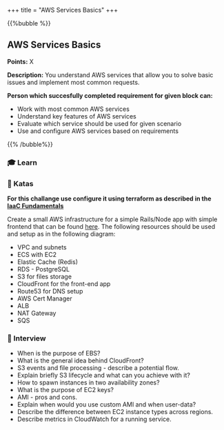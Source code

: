 +++
title = "AWS Services Basics"
+++

{{%bubble %}}

## AWS Services Basics

**Points:** X

**Description:** You understand AWS services that allow you to solve basic issues and implement most common requests.

**Person which succesfully completed requirement for given block can:**

- Work with most common AWS services
- Understand key features of AWS services
- Evaluate which service should be used for given scenario
- Use and configure AWS services based on requirements

{{% /bubble%}}

### 🎓 Learn
### 📝 Katas
**For this challange use configure it using terraform as described in the [IaaC Fundamentals](/iaac_fundamentals)**

Create a small AWS infrastructure for a simple Rails/Node app with simple frontend that can be found [here](). The following resources should be used and setup as in the following diagram:
- VPC and subnets
- ECS with EC2
- Elastic Cache (Redis)
- RDS - PostgreSQL
- S3 for files storage
- CloudFront for the front-end app
- Route53 for DNS setup
- AWS Cert Manager
- ALB
- NAT Gateway
- SQS
### 🎤 Interview
- When is the purpose of EBS?
- What is the general idea behind CloudFront?
- S3 events and file processing - describe a potential flow.
- Explain briefly S3 lifecycle and what can you achieve with it?
- How to spawn instances in two availability zones?
- What is the purpose of EC2 keys?
- AMI - pros and cons.
- Explain when would you use custom AMI and when user-data?
- Describe the difference between EC2 instance types across regions.
- Describe metrics in CloudWatch for a running service.


